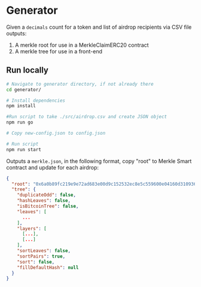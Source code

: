 # Generator

Given a `decimals` count for a token and list of airdrop recipients via CSV file outputs:

1. A merkle root for use in a MerkleClaimERC20 contract
2. A merkle tree for use in a front-end

## Run locally

```bash
# Navigate to generator directory, if not already there
cd generator/

# Install dependencies
npm install

#Run script to take ./src/airdrop.csv and create JSON object
npm run go

# Copy new-config.json to config.json

# Run script
npm run start
```

Outputs a `merkle.json`, in the following format,
copy "root" to Merkle Smart contract and update for each airdrop:

```json
{
  "root": "0x6a0b89fc219e9e72ad683e00d9c152532ec8e5c559600e04160d310936400a00",
  "tree": {
    "duplicateOdd": false,
    "hashLeaves": false,
    "isBitcoinTree": false,
    "leaves": [
      ...
    ],
    "layers": [
      [...],
      [...]
    ],
    "sortLeaves": false,
    "sortPairs": true,
    "sort": false,
    "fillDefaultHash": null
  }
}
```
